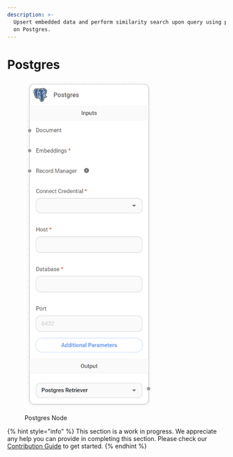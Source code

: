 ```yaml
---
description: >-
  Upsert embedded data and perform similarity search upon query using pgvector
  on Postgres.
---
```


# Postgres

<figure><img src="../../../.gitbook/assets/image (163).png" alt="" width="292"><figcaption><p>Postgres Node</p></figcaption></figure>

{% hint style="info" %}
This section is a work in progress. We appreciate any help you can provide in completing this section. Please check our [Contribution Guide](../../../contributing/) to get started.
{% endhint %}
